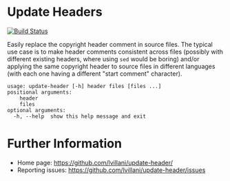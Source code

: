 Update Headers
==============

[![Build Status](https://travis-ci.org/lvillani/update-header.png?branch=master)](https://travis-ci.org/lvillani/update-header)

Easily replace the copyright header comment in source files. The typical use
case is to make header comments consistent across files (possibly with
different existing headers, where using `sed` would be boring) and/or applying
the same copyright header to source files in different languages (with each one
having a different "start comment" character).

    usage: update-header [-h] header files [files ...]
    positional arguments:
        header
        files
    optional arguments:
      -h, --help  show this help message and exit


Further Information
===================

* Home page: <https://github.com/lvillani/update-header/>
* Reporting issues: <https://github.com/lvillani/update-header/issues>
